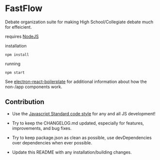 # FastFlow

Debate organization suite for making High School/Collegiate debate much for effeicient.

requires [NodeJS](https://nodejs.org/en/)

installation

    npm install

running

    npm start

See [electron-react-boilerplate](https://github.com/chentsulin/electron-react-boilerplate) for additional information about how the non-/app components work.

## Contribution

* Use the [Javascript Standard code style](https://github.com/feross/standard) for any and all JS development!

* Try to keep the CHANGELOG.md updated, especially for features, improvements, and bug fixes.

* Try to keep package.json as clean as possible, use devDependencies over dependencies when ever possible.

* Update this README with any installation/building changes. 

